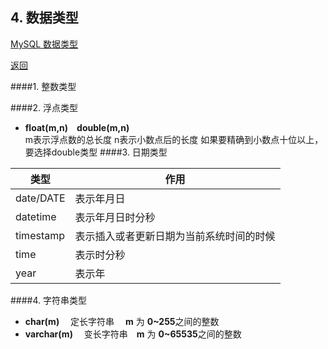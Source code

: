 ## 4. 数据类型

[MySQL 数据类型](https://www.runoob.com/mysql/mysql-data-types.html)

 [返回](README.md)

####1. 整数类型


####2. 浮点类型

+	**float(m,n)&emsp;double(m,n)**<br/>
	m表示浮点数的总长度 n表示小数点后的长度
	如果要精确到小数点十位以上，要选择double类型
####3. 日期类型

类型|作用
-|-|
date/DATE|表示年月日
datetime|表示年月日时分秒
timestamp|表示插入或者更新日期为当前系统时间的时候
time|表示时分秒
year|表示年

####4. 字符串类型

- **char(m)**  &emsp;定长字符串 &emsp;**m** 为 **0~255**之间的整数
- **varchar(m)**  &emsp;变长字符串&emsp;**m** 为 **0~65535**之间的整数




